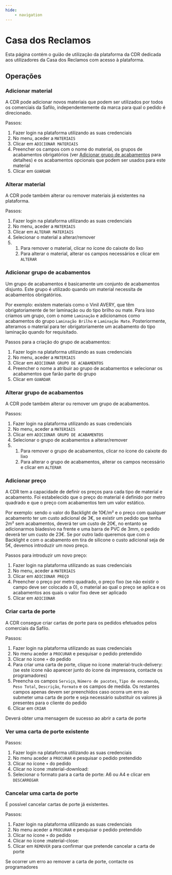 ```yaml
---
hide:
    - navigation
---
```


# Casa dos Reclamos

Esta página contém o guião de utilização da plataforma da CDR dedicada aos utilizadores da Casa dos Reclamos com acesso à plataforma.


## Operações

### Adicionar material

A CDR pode adicionar novos materiais que podem ser utilizados por todos os comerciais da Safilo, independentemente da marca para qual o pedido é direcionado.

Passos:

1. Fazer login na plataforma utilizando as suas credenciais
2. No menu, aceder a `MATERIAIS`
3. Clicar em `ADICIONAR MATERIAIS`
4. Preencher os campos com o nome do material, os grupos de acabamentos obrigatórios (ver [Adicionar grupo de acabamentos](#adicionar-grupo-de-acabamentos) para detalhes) e os acabamentos opcionais que podem ser usados para este material
5. Clicar em `GUARDAR`


### Alterar material

A CDR pode também alterar ou remover materiais já existentes na plataforma.

Passos:

1. Fazer login na plataforma utilizando as suas credenciais
2. No menu, aceder a `MATERIAIS`
3. Clicar em `ALTERAR MATERIAIS`
4. Selecionar o material a alterar/remover
5.  1. Para remover o material, clicar no ícone do caixote do lixo
    2. Para alterar o material, alterar os campos necessários e clicar em `ALTERAR`


### Adicionar grupo de acabamentos

Um grupo de acabamentos é basicamente um conjunto de acabamentos disjunto. Este grupo é utilizado quando um material necessita de acabamentos obrigatórios.

Por exemplo: existem materiais como o Vinil AVERY, que têm obrigatoriamente de ter laminação ou do tipo brilho ou mate. Para isso criamos um grupo, com o nome `Laminação` e adicionamos como acabamentos do grupo `Laminação Brilho` e `Laminação Mate`. Posteriormente, alteramos o material para ter obrigatoriamente um acabamento do tipo laminação quando for requisitado.

Passos para a criação do grupo de acabamentos:

1. Fazer login na plataforma utilizando as suas credenciais
2. No menu, aceder a `MATERIAIS`
3. Clicar em `ADICIONAR GRUPO DE ACABAMENTOS`
4. Preencher o nome a atribuir ao grupo de acabamentos e selecionar os acabamentos que farão parte do grupo
5. Clicar em `GUARDAR`


### Alterar grupo de acabamentos

A CDR pode também alterar ou remover um grupo de acabamentos.

Passos:

1. Fazer login na plataforma utilizando as suas credenciais
2. No menu, aceder a `MATERIAIS`
3. Clicar em `ADICIONAR GRUPO DE ACABAMENTOS`
4. Selecionar o grupo de acabamentos a alterar/remover
5.  1. Para remover o grupo de acabamentos, clicar no ícone do caixote do lixo
    2. Para alterar o grupo de acabamentos, alterar os campos necessário e clicar em `ALTERAR`


### Adicionar preço

A CDR tem a capacidade de definir os preços para cada tipo de material e acabamento.
Foi estabelecido que o preço do material é definido por metro quadrado e que o preço com acabamentos tem um valor estático.

Por exemplo: sendo o valor do Backlight de 10€/m² e o preço com qualquer acabamento ter um custo adicional de 3€, se existir um pedido que tenha 2m² sem acabamentos, deverá ter um custo de 20€, no entanto se adicionarmos biadesivo na frente e uma barra de PVC de 3mm, o pedido deverá ter um custo de 23€.
Se por outro lado queremos que com o Backlight e com o acabamento em tira de silicone o custo adicional seja de 5€, devemos introduzir um novo preço.

Passos para introduzir um novo preço:

1. Fazer login na plataforma utilizando as suas credenciais
2. No menu, aceder a `MATERIAIS`
3. Clicar em `ADICIONAR PREÇO`
4. Preencher o preço por metro quadrado, o preço fixo (se não existir o campo deve ser colocado a 0), o material ao qual o preço se aplica e os acabamentos aos quais o valor fixo deve ser aplicado
5. Clicar em `ADICIONAR`


### Criar carta de porte

A CDR consegue criar cartas de porte para os pedidos efetuados pelos comerciais da Safilo.

Passos:

1. Fazer login na plataforma utilizando as suas credenciais
2. No menu aceder a `PROCURAR` e pesquisar o pedido pretendido
3. Clicar no ícone `+` do pedido
4. Para criar uma carta de porte, clique no ícone :material-truck-delivery: (se este ícone não aparecer junto do ícone da impressora, contacte os programadores)
5. Preencha os campos `Serviço`, `Número de pacotes`, `Tipo de encomenda`, `Peso Total`, `Descrição`, `Formato` e os campos de medida.
   Os restantes campos apenas devem ser preenchidos caso ocorra um erro ao submeter uma carta de porte e seja necessário substituir os valores já presentes para o cliente do pedido
6. Clicar em `CRIAR`

Deverá obter uma mensagem de sucesso ao abrir a carta de porte


### Ver uma carta de porte existente

Passos:
1. Fazer login na plataforma utilizando as suas credenciais
2. No menu aceder a `PROCURAR` e pesquisar o pedido pretendido
3. Clicar no ícone `+` do pedido
4. Clicar no ícone :material-download:
5. Selecionar o formato para a carta de porte: A6 ou A4 e clicar em `DESCARREGAR`


### Cancelar uma carta de porte

É possível cancelar cartas de porte já existentes.

Passos:
1. Fazer login na plataforma utilizando as suas credenciais
2. No menu aceder a `PROCURAR` e pesquisar o pedido pretendido
3. Clicar no ícone `+` do pedido
4. Clicar no ícone :material-close:
5. Clicar em `REMOVER` para confirmar que pretende cancelar a carta de porte

Se ocorrer um erro ao remover a carta de porte, contacte os programadores
